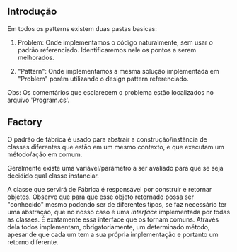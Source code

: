 ## Introdução
Em todos os patterns existem duas pastas basicas: 
1. Problem:
Onde implementamos o código naturalmente, sem usar o padrão referenciado. Identificaremos nele os pontos a serem melhorados.

2. "Pattern":
Onde implementamos a mesma solução implementada em "Problem" porém utilizando o design pattern referenciado.

Obs: Os comentários que esclarecem o problema estão localizados no arquivo 'Program.cs'.
<br>


## Factory 
O padrão de fábrica é usado para abstrair a construção/instância de classes diferentes que estão em um mesmo contexto, e que executam um método/ação em comum. 

Geralmente existe uma variável/parâmetro a ser avaliado para que se seja decidido qual classe instanciar.

A classe que servirá de Fábrica é responsável por construir e retornar objetos. Observe que para que esse objeto retornado possa ser "conhecido" mesmo podendo ser de diferentes tipos, se faz necessário ter uma abstração, que no nosso caso é uma _interface_ implementada por todas as classes.
É exatamente essa interface que os tornam comuns. Através dela todos implementam, obrigatoriamente, um determinado método, apesar de que cada um 
tem a sua própria implementação e portanto um retorno diferente. 
<br>


    
